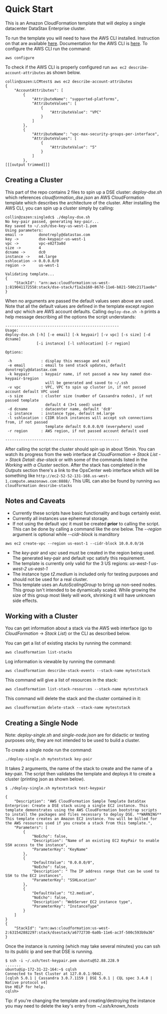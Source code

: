 # Quick Start

This is an Amazon CloudFormation template that will deploy a single datacenter DataStax Enterprise cluster.

To run the template you will need to have the AWS CLI installed.  Instruction on that are available [here](http://docs.aws.amazon.com/cli/latest/userguide/installing.html).  Documentation for the AWS CLI is [here](http://docs.aws.amazon.com/AWSCloudFormation/latest/UserGuide/cfn-using-cli.html).  To configure the AWS CLI run the command:

    aws configure

To check if the AWS CLI is properly configured run `aws ec2 describe-account-attributes` as shown below.
```
collin@zazen:LCMtest$ aws ec2 describe-account-attributes
{
    "AccountAttributes": [
        {
            "AttributeName": "supported-platforms",
            "AttributeValues": [
                {
                    "AttributeValue": "VPC"
                }
            ]
        },
        {
            "AttributeName": "vpc-max-security-groups-per-interface",
            "AttributeValues": [
                {
                    "AttributeValue": "5"
                }
            ]
        },
[[[output trimmed]]]
```

## Creating a Cluster

This part of the repo contains 2 files to spin up a DSE cluster: _deploy-dse.sh_ which references *cloudformation_dse.json* an AWS CloudFormation template which describes the architecture of the cluster. After installing the AWS CLI, you can spin up a cluster simply by calling:
```
collin@zazen:singledc$ ./deploy-dse.sh
No key-pair passed, generating key-pair...
Key saved to ~/.ssh/dse-key-us-west-1.pem
Using parameters:
email ->       donotreply@datastax.com
key ->         dse-keypair-us-west-1
vpc ->         vpc-e82f3a8d
size ->        4
dcname ->      dc0
instance ->    m4.large
sshlocation -> 0.0.0.0/0
region ->      us-west-1

Validating template...
{
    "StackId": "arn:aws:cloudformation:us-west-1:819041172558:stack/dse-stack/f1a2a160-867d-11e6-b821-500c2171ae8e"
}
```
When no arguments are passed the default values seen above are used. Note that all the default values are defined in the template except _region_ and _vpc_ which are AWS account defaults. Calling `deploy-dse.sh -h` prints a help message describing all the options the script understands:
```
---------------------------------------------------
Usage:
deploy-dse.sh [-h] [-e email] [-k keypair] [-v vpc] [-s size] [-d dcname]
              [-i instance] [-l sshlocation] [-r region]

Options:

 -h             : display this message and exit
 -e email       : email to send stack updates, default donotreply@datastax.com
 -k keypair     : keypair name, if not passed a new key named dse-keypair-$region
                  will be generated and saved to ~/.ssh
 -v vpc         : VPC, VPC to spin up cluster in, if not passed account default VPC used
 -s size        : cluster size (number of Cassandra nodes), if not passed template
                  default 4 (3+1 seed) used
 -d dcname      : datacenter name, default 'dc0'
 -i instance    : instance type, default m4.large
 -l sshlocation : CIDR block instances will accept ssh connections from, if not passed
                  template default 0.0.0.0/0 (everywhere) used
 -r region      : AWS region, if not passed account default used

---------------------------------------------------

```
After calling the script the cluster should spin up in about 15min. You can watch its progress from the web interface at  _CloudFormation -> Stack List -> Stack Detail: dse-stack_ or with some of the commands listed in the *Working with a Cluster* section. After the stack has completed in the _Outputs_ section there's a link to the OpsCenter web interface which will be something like `http://ec2-52-52-131-168.us-west-1.compute.amazonaws.com:8888/`. This URL can also be found by running `aws cloudformation describe-stacks`

## Notes and Caveats

- Currently these scripts have basic functionality and bugs certainly exist.
- Currently all instances use ephemeral storage.
- If not using the default _vpc_ it must be created **prior** to calling the script. This can be done by calling a command like the one below. The _--region_ argument is optional while _--cidr-block_ is manditory
```
aws ec2 create-vpc --region us-east-1 --cidr-block 10.0.0.0/16
```
- The _key-pair_ and _vpc_ used must be created in the region being used. The generated key-pair and default vpc satisfy this requirement.
- The template is currently only valid for the 3 US regions: _us-west-1 us-west-2 us-east-1_
- The instance type _t2.medium_ is included only for testing purposes and should not be used for a real cluster.
- This template uses an _AutoScalingGroup_ to bring up non-seed nodes. This group isn't intended to be dynamically scaled. While growing the size of this group most likely will work, shrinking it will have unknown side effects.

## Working with a Cluster
You can get information about a stack via the AWS web interface (go to _CloudFormation_ -> _Stack List_) or the CLI as described below.

You can get a list of existing stacks by running the command:

    aws cloudformation list-stacks

Log information is viewable by running the command:

    aws cloudformation describe-stack-events --stack-name myteststack

This command will give a list of resources in the stack:

    aws cloudformation list-stack-resources --stack-name myteststack

This command will delete the stack and the cluster contained in it:

    aws cloudformation delete-stack --stack-name myteststack


## Creating a Single Node
Note: _deploy-single.sh_ and _single-node.json_ are for didactic or testing purposes only, they are not intended to be used to build a cluster.

To create a single node run the command:

    ./deploy-single.sh myteststack key-pair

It takes 2 arguments, the name of the stack to create and the name of a key-pair.  The script then validates the template and deploys it to create a cluster (printing json as shown below).

```
$ ./deploy-single.sh myteststack test-keypair

{
    "Description": "AWS CloudFormation Sample Template DataStax Enterprise: Create a DSE stack using a single EC2 instance. This template demonstrates using the AWS CloudFormation bootstrap scripts to install the packages and files necessary to deploy DSE. **WARNING** This template creates an Amazon EC2 instance. You will be billed for the AWS resources used if you create a stack from this template.",
    "Parameters": [
        {
            "NoEcho": false,
            "Description": "Name of an existing EC2 KeyPair to enable SSH access to the instance",
            "ParameterKey": "KeyName"
        },
        {
            "DefaultValue": "0.0.0.0/0",
            "NoEcho": false,
            "Description": " The IP address range that can be used to SSH to the EC2 instances",
            "ParameterKey": "SSHLocation"
        },
        {
            "DefaultValue": "t2.medium",
            "NoEcho": false,
            "Description": "WebServer EC2 instance type",
            "ParameterKey": "InstanceType"
        }
    ]
}
{
    "StackId": "arn:aws:cloudformation:us-west-2:631542882297:stack/dsestack/a6772730-6a0b-11e6-ac3f-500c593b9a36"
}
```
Once the instance is running (which may take several minutes) you can ssh to its public ip and see that DSE is running.
```
$ ssh -i ~/.ssh/test-keypair.pem ubuntu@52.88.228.9
.......
ubuntu@ip-172-31-22-164:~$ cqlsh
Connected to Test Cluster at 127.0.0.1:9042.
[cqlsh 5.0.1 | Cassandra 3.0.7.1159 | DSE 5.0.1 | CQL spec 3.4.0 | Native protocol v4]
Use HELP for help.
cqlsh>

```
Tip: if you're changing the template and creating/destroying the instance you may need to delete the key's entry from *~/.ssh/known_hosts*
